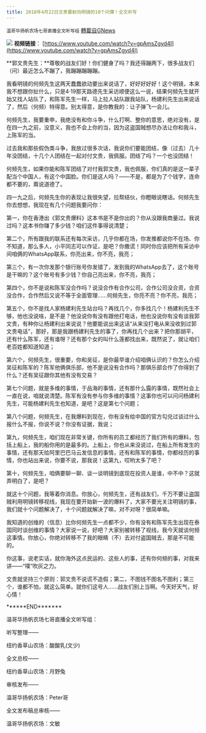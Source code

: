 ```yaml
---
title: 2018年4月22日文贵要射向明镜的10个问彈！全文听写
---
```

`温哥华扬帆农场七哥直播全文听写组` [轉載自GNews](https://gnews.org/zh-hans/1552818/)

![](https://assets.gnews.org/wp-content/uploads/2021/09/Screen-Shot-2021-09-24-at-9.49.57-AM.png)
**视频链接**： [https://www.youtube.com/watch?v=gpAmsZgyd4I](https://www.youtube.com/watch?v=gpAmsZgyd4I)

**郭文贵先生：**尊敬的战友们好！你们健身了吗？我还得蹦两下，很多战友们（问）最近怎么不蹦了，我蹦蹦蹦蹦蹦。

我看明镜的何频先生这两天蠢蠢欲动要出来说话了，好好好好好！这个明镜，本来我不想跟你扯什么，只是4·19那天路德先生采访顺便这么一说，结果何频先生就开始又找人站队了，和陈军先生一样，马上拉人站队跟我站队，杨建利先生出来说话了，然后（何频）特得意。别太得意，是你教我的：让子弹飞一会儿。

何频先生，我要重申，我绝没有和你斗争，什么打啊、整你的意思，绝对没有，是在四一九之前，没意义，我也不会上你的当，因为这盗国贼想尽办法让你和我斗，上陈军的当。

过去我和那些假伪类斗争，我放过很多次话，我说你们要能团结，像（过去）几十年没团结，十几个人团结在一起对付文贵，我佩服。团结了吗？一个也没团结！

何频先生，如果你能和陈军团结了对付我郭文贵，我也佩服，你们真的是这一辈子配当个中国人，有这个中国脸。你们是这人吗？——不是，都是为了个钱字，连命都不要的，甭说道德了。

四一九之后，何频先生你的表现让我很失望，拉帮结伙，你瞪眼说瞎话。何频先生你去想想，我现在有几个问题我要问你：

第一，你在香港出《郭文贵爆料》这本书是不是你出的？你从没跟我商量过。我说过吗？这本书你赚了多少钱？咱们这件事得说清楚；

第二个，所有跟我的联系还有每次采访，几乎你都在场，你发推都说你不在场、你不知道，那么多人，小平同志可以作证，是吧？你撒谎！同时你应该把所有采访中间咱俩的WhatsApp联系，你亮出来，你不亮，我亮；

第三个，有一次你发那个银行账号你发错了，发到我的WhatsApp去了，这个账号是干嘛的？这个账号有多少钱？你自己亮出来，你不亮，我亮；

第四个，你不是说和陈军没合作吗？说没合作有合作公司，合作公司没合资，合资没合作，合作然后又说不等于全面管理……何频先生，你亮不亮？你不亮，我亮；

第五个，你不是找人家杨建利先生站台吗？再找几个，你多找几个！杨建利先生不够，他也没说啥，是不是？他没说你有没有跟他打电话，他也没说你有没有谈我郭文贵，有种你让杨建利出来说说？他要能说出来这话“从来没打电从来没收到过郭文贵电话”，那好，那是我跟杨建利先生的事了，你再找几个出来？把你那胡平，还有什么陈军，还有谁呀？还有那个女的叫什么莲都找出来，既然说了，就让咱们老百姓都知道知道；

第六个，何频先生，很重要，你和吴征，是你最早谁介绍咱俩认识的？你怎么介绍吴征和陈军的？陈军他俩俱乐部，他不是说没有合作吗？那俱乐部合作了你得到了什么？还有吴征跟你其他有没有交易？

第七个问题，就是多维的事情，于品海的事情，还有那什么露的事情，既然社会上一直在说，咱就说清楚。陈军有没有参与你多维的事情？这事你也可以问问杨建利先生，可能杨建利先生也知道，是吧？这是第七个问题；

第八个问题，何频先生，在我爆料到现在，你有没有给中国的官方勾兑过谈过什么报什么不报，你说不说？你没有证据，我说；

第九，何频先生，咱们现在非常关键，你所有的员工都经历了我们所有的爆料，包括上船上，我的船你用的是最多的。上船上，你也从来没说过，在船上所有发生的事情，还有那天给阿里巴巴马云发信息的事情，还有和陈军的事情，你都经历的事情，你也站出来说，你要不说，那我说！这第九，哎哟太多了吧？

第十，何频先生，咱俩要聊一聊、谈一谈明镜到底现在投资人是谁，中不中？这就弄明白了，是吧？

就这十个问题，我等着你消息。你放心，何频先生，还有战友们，千万不要让盗国贼利用明镜转移视线，我现在要开始新一波的爆料了，大家不要光关注明镜的事，我们就十个问题解决了，十个问题就解决了嘛，对不对呀？很简单嘛。

我知道的创维的（信息）比你何频先生一点都不少，你有没有和陈军先生出现在泰国同时谈创维的事情？大家说一说，好吧？大家别被转移了视线，我今天就谈何频这事情。你放心，你绝对转移不了我的眼睛（不）去对付盗国贼去，那是不可能的。

你这事，说老实话，就你海外这点民运的、这些人的事，还有你何频的事，对我来讲——“噗”吹灰之力。

文贵就坚持三个原则：郭文贵不说谎不造假；第二，不图钱不图名不图利；第三个，谁都不怕，就这么简单。就你们这号人……战友们别上当啊。今天好天气，好心情！

\*\*\*\*\*\*END\*\*\*\*\*\*\*

温哥华扬帆农场七哥直播全文听写组：

听写整理——

纽约香草山农场：酸酸乳(文少)

全文总校——

纽约香草山农场：月野兔

审核发布——

温哥华扬帆农场：Peter哥

全文发布稿总审核——

温哥华扬帆农场：文敏
